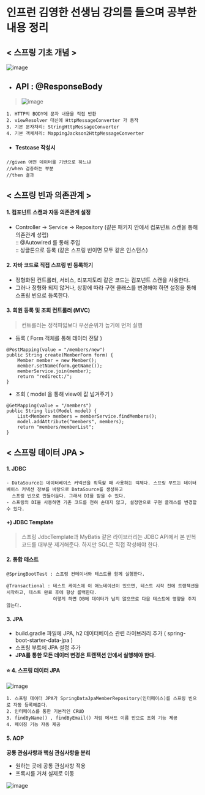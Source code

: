         
# 인프런 김영한 선생님 강의를 들으며 공부한 내용 정리 

## < 스프링 기초 개념 >        
![image](https://user-images.githubusercontent.com/60590737/155117646-75dd041b-94f0-4f9d-a92d-48de7fe8fd9b.png)
      
- ## API : @ResponseBody 
> ![image](https://user-images.githubusercontent.com/60590737/155117760-9d7ee4d5-5a8f-4602-92c8-e7126824f08e.png)

```
1. HTTP의 BODY에 문자 내용을 직접 반환
2. viewResolver 대신에 HttpMessageConverter 가 동작
3. 기본 문자처리: StringHttpMessageConverter
4. 기본 객체처리: MappingJackson2HttpMessageConverter
```

- #### Testcase 작성시
```
//given 어떤 데이터를 기반으로 하느냐
//when 검증하는 부분
//then 결과 
```

## < 스프링 빈과 의존관계 >        
#### 1. 컴포넌트 스캔과 자동 의존관계 설정        
- Controller -> Service -> Repository (같은 패키지 안에서 컴포넌트 스캔을 통해 의존관계 성립)      
:: @Autowired 를 통해 주입      
:: 싱글톤으로 등록 (같은 스프링 빈이면 모두 같은 인스턴스)

#### 2. 자바 코드로 직접 스프링 빈 등록하기    
- 정형화된 컨트롤러, 서비스, 리포지토리 같은 코드는 컴포넌트 스캔을 사용한다.     
- 그러나 정형화 되지 않거나, 상황에 따라 구현 클래스를 변경해야 하면 설정을 통해 스프링 빈으로 등록한다. 

#### 3. 회원 등록 및 조회 컨트롤러 (MVC)     
> 컨트롤러는 정적파읿보다 우선순위가 높기에 먼저 실행 

- 등록 ( Form 객체를 통해 데이터 전달 ) 
```
@PostMapping(value = "/members/new")
public String create(MemberForm form) {
    Member member = new Member();
    member.setName(form.getName());
    memberService.join(member);
    return "redirect:/";
}
```

- 조회 ( model 을 통해 view에 값 넘겨주기 ) 
```
@GetMapping(value = "/members")
public String list(Model model) {
    List<Member> members = memberService.findMembers();
    model.addAttribute("members", members);
    return "members/memberList";
}
```

## < 스프링 데이터 JPA > 

#### 1. JDBC
```
- DataSource는 데이터베이스 커넥션을 획득할 때 사용하는 객체다. 스프링 부트는 데이터베이스 커넥션 정보를 바탕으로 DataSource를 생성하고    
  스프링 빈으로 만들어둔다. 그래서 DI를 받을 수 있다.          
- 스프링의 DI을 사용하면 기존 코드를 전혀 손대지 않고, 설정만으로 구현 클래스를 변경할 수 있다.
```
#### +) JDBC Template 
> 스프링 JdbcTemplate과 MyBatis 같은 라이브러리는 JDBC API에서 본 반복 코드를 대부분 제거해준다. 하지만 SQL은 직접 작성해야 한다.

#### 2. 통합 테스트
```
@SpringBootTest : 스프링 컨테이너와 테스트를 함께 실행한다.     

@Transactional : 테스트 케이스에 이 애노테이션이 있으면, 테스트 시작 전에 트랜잭션을 시작하고, 테스트 완료 후에 항상 롤백한다.     
                 이렇게 하면 DB에 데이터가 남지 않으므로 다음 테스트에 영향을 주지 않는다.
```

#### 3. JPA
- build.gradle 파일에 JPA, h2 데이터베이스 관련 라이브러리 추가 ( spring-boot-starter-data-jpa )
- 스프링 부트에 JPA 설정 추가
- **JPA를 통한 모든 데이터 변경은 트랜잭션 안에서 실행해야 한다.**


#### ⭐️ 4. 스프링 데이터 JPA

![image](https://user-images.githubusercontent.com/60590737/155499192-74e05834-5293-431f-a586-2aaf74802686.png)

```
1. 스프링 데이터 JPA가 SpringDataJpaMemberRepository(인터페이스)를 스프링 빈으로 자동 등록해준다.
2. 인터페이스를 통한 기본적인 CRUD
3. findByName() , findByEmail() 처럼 메서드 이름 만으로 조회 기능 제공 
4. 페이징 기능 자동 제공
```

#### 5. AOP 
**공통 관심사항과 핵심 관심사항을 분리**
- 원하는 곳에 공통 관심사항 적용 
- 프록시를 거쳐 실제로 이동 

![image](https://user-images.githubusercontent.com/60590737/155695986-38e0ac8c-ebdc-413f-9df9-63c4dd8eb0b7.png)
        
